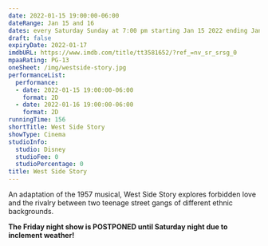 ```yaml
---
date: 2022-01-15 19:00:00-06:00
dateRange: Jan 15 and 16
dates: every Saturday Sunday at 7:00 pm starting Jan 15 2022 ending Jan 16  2022
draft: false
expiryDate: 2022-01-17
imdbURL: https://www.imdb.com/title/tt3581652/?ref_=nv_sr_srsg_0
mpaaRating: PG-13
oneSheet: /img/westside-story.jpg
performanceList:
  performance:
  - date: 2022-01-15 19:00:00-06:00
    format: 2D
  - date: 2022-01-16 19:00:00-06:00
    format: 2D
runningTime: 156
shortTitle: West Side Story
showType: Cinema
studioInfo:
  studio: Disney
  studioFee: 0
  studioPercentage: 0
title: West Side Story
---
```


An adaptation of the 1957 musical, West Side Story explores forbidden love and the rivalry between two teenage street gangs of different ethnic backgrounds.

**The Friday night show is POSTPONED until Saturday night due to inclement weather!**